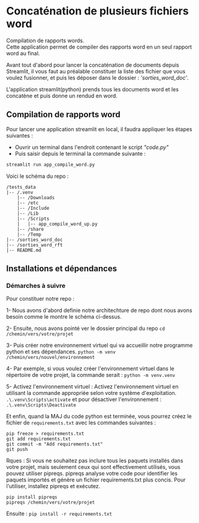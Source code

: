 
# Concaténation de plusieurs fichiers word

Compilation de rapports words.  
Cette application permet de compiler des rapports word en un seul rapport word au final.

Avant tout d'abord pour lancer la concaténation de documents depuis Streamlit, il vous faut au préalable constituer la liste des fichier que vous voulez fusionner, et puis les déposer dans le dossier : *'sorties_word_doc'*.


L'application streamlit(python) prends tous les documents word et les concatène et puis donne un rendud en word.

## Compilation de rapports word

Pour lancer une application streamlit en local, il faudra appliquer les étapes suivantes :


- Ouvrir un terminal dans l'endroit contenant le script *"code.py"*  
- Puis saisir depuis le terminal la commande suivante :

```python
streamlit run app_compile_word.py
```

Voici le schéma du repo :  

```
/tests_data
|-- /.venv
	|-- /Downloads
	|-- /etc
	|-- /Include
	|-- /Lib
	|-- /Scripts
	|   |-- app_compile_word_up.py
	|-- /share
	|-- /Temp
|-- /sorties_word_doc
|-- /sorties_word_rft
|-- README.md
```

## Installations et dépendances
### Démarches à suivre
Pour constituer notre repo :   

1- Nous avons d'abord definie notre architechture de repo dont nous avons besoin comme le montre le schéma ci-dessus.

2- Ensuite, nous avons pointé ver le dossier principal du repo 
```cd /chemin/vers/votre/projet```

3- Puis créer notre environnement virtuel qui va accueillir notre programme python et ses dépendances. 
```python -m venv /chemin/vers/nouvel/environnement```

4- Par exemple, si vous voulez créer l'environnement virtuel dans le répertoire de votre projet, la commande serait :
```python -m venv.venv```

5- Activez l'environnement virtuel : Activez l'environnement virtuel en utilisant la commande appropriée selon votre système d'exploitation.
```.\.venv\Scripts\activate``` et pour désactiver l'environnement :  
```.\.venv\Scripts\Deactivate```  

Et enfin, quand la MAJ du code python est terminée, vous pourrez créez le fichier de ```requirements.txt``` avec les commandes suivantes :  

```pip freeze > requirements.txt```  
```git add requirements.txt```  
```git commit -m "Add requirements.txt"```  
```git push```    


Rques : Si vous ne souhaitez pas inclure tous les paquets installés dans votre projet, mais seulement ceux qui sont effectivement utilisés, vous pouvez utiliser pipreqs. pipreqs analyse votre code pour identifier les paquets importés et génère un fichier requirements.txt plus concis. Pour l'utiliser, installez pipreqs et exécutez.

```
pip install pipreqs
pipreqs /chemin/vers/votre/projet
```  

Ensuite :
```pip install -r requirements.txt```



